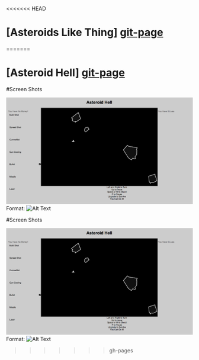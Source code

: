<<<<<<< HEAD
# [Asteroids Like Thing] [git-page]

[git-page]: http://danherr.github.io/Asteroids-thing/asteroids/

=======
# [Asteroid Hell] [git-page]

[git-page]: http://danherr.github.io/Asteroids-thing/asteroids/


#Screen Shots

![Screen Shot 1](/images/screen_shot_1.png)
Format: ![Alt Text](url)


#Screen Shots

![Screen Shot 1](/images/screen_shot_1.png)
Format: ![Alt Text](url)
>>>>>>> gh-pages
